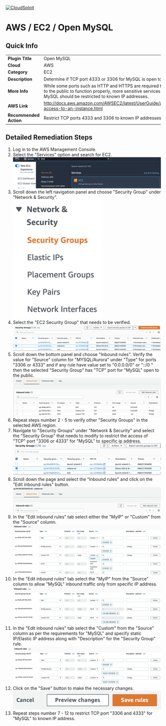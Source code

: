 [![CloudSploit](https://cloudsploit.com/img/logo-new-big-text-100.png "CloudSploit")](https://cloudsploit.com)

# AWS / EC2 / Open MySQL

## Quick Info

| | |
|-|-|
| **Plugin Title** | Open MySQL |
| **Cloud** | AWS |
| **Category** | EC2 |
| **Description** | Determine if TCP port 4333 or 3306 for MySQL is open to the public |
| **More Info** | While some ports such as HTTP and HTTPS are required to be open to the public to function properly, more sensitive services such as MySQL should be restricted to known IP addresses. |
| **AWS Link** | http://docs.aws.amazon.com/AWSEC2/latest/UserGuide/authorizing-access-to-an-instance.html |
| **Recommended Action** | Restrict TCP ports 4333 and 3306 to known IP addresses |

## Detailed Remediation Steps
1. Log in to the AWS Management Console.
2. Select the "Services" option and search for EC2. </br> <img src="/resources/aws/ec2/open-mysql/step2.png"/>
3. Scroll down the left navigation panel and choose "Security Group" under "Network & Security".</br> <img src="/resources/aws/ec2/open-mysql/step3.png"/>
4. Select the "EC2 Security Group" that needs to be verified. </br> <img src="/resources/aws/ec2/open-mysql/step4.png"/>
5. Scroll down the bottom panel and choose "Inbound rules". Verify the value for "Source" column for "MYSQL/Aurora" under "Type" for ports "3306 or 4333" and if any rule have value set to "0.0.0.0/0" or "::/0 " then the selected "Security Group" has "TCP" port for "MySQL" open to the public.</br> <img src="/resources/aws/ec2/open-mysql/step5.png"/>
6. Repeat steps number 2 - 5 to verify other "Security Groups" in the selected AWS region.</br> 
7. Navigate to "Security Groups" under "Network & Security" and select the "Security Group" that needs to modify to restrict the access of "TCP" port "3306 or 4333" for "MySQL"  to specific ip address. </br> <img src="/resources/aws/ec2/open-mysql/step7.png"/>
8. Scroll down the page and select the "Inbound rules" and click on the "Edit inbound rules" button. </br> <img src="/resources/aws/ec2/open-mysql/step8.png"/>
9. In the "Edit inbound rules" tab select either the "MyIP" or "Custom" from the "Source" column.</br> <img src="/resources/aws/ec2/open-mysql/step9.png"/>
10. In the "Edit inbound rules" tab select the "MyIP" from the "Source" column to allow "MySQL" inbound traffic only from specific IP address.</br> <img src="/resources/aws/ec2/open-mysql/step10.png"/>
11. In the "Edit inbound rules" tab select the "Custom" from the "Source" column as per the requirements for "MySQL" and specify static IP/Elastic IP address along with "Description" for the "Security Group" rule. </br> <img src="/resources/aws/ec2/open-mysql/step11.png"/>
12. Click on the "Save" button to make the necessary changes. </br> <img src="/resources/aws/ec2/open-mysql/step12.png"/>
13. Repeat steps number 7 - 12 to restrict TCP port "3306 and 4333" for "MySQL" to known IP address.</br>

